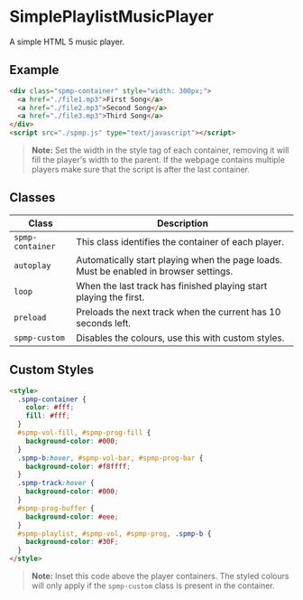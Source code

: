 # SimplePlaylistMusicPlayer
A simple HTML 5 music player. 
## Example
```html
<div class="spmp-container" style="width: 300px;">
  <a href="./file1.mp3">First Song</a>
  <a href="./file2.mp3">Second Song</a>
  <a href="./file3.mp3">Third Song</a>
</div>
<script src="./spmp.js" type="text/javascript"></script>
```
   > **Note:** Set the width in the style tag of each container, removing it will fill the player's width to the parent.
> If the webpage contains multiple players make sure that the script is after the last container.
## Classes
|Class|Description|
|-----|-----|
|`spmp-container`|This class identifies the container of each player.|
|`autoplay`|Automatically start playing when the page loads. Must be enabled in browser settings.|
|`loop`|When the last track has finished playing start playing the first.|
|`preload`|Preloads the next track when the current has 10 seconds left.|
|`spmp-custom`|Disables the colours, use this with custom styles.|
## Custom Styles
```html
<style>
  .spmp-container {
    color: #fff;
    fill: #fff;
  }
  #spmp-vol-fill, #spmp-prog-fill {
    background-color: #000;
  }
  .spmp-b:hover, #spmp-vol-bar, #spmp-prog-bar {
    background-color: #f8ffff;
  }
  .spmp-track:hover {
    background-color: #000;
  }
  #spmp-prog-buffer {
    background-color: #eee;
  }
  #spmp-playlist, #spmp-vol, #spmp-prog, .spmp-b {
    background-color: #30F;
  }
</style>
```
> **Note:** Inset this code above the player containers.
> The styled colours will only apply if the `spmp-custom` class is present in the container.